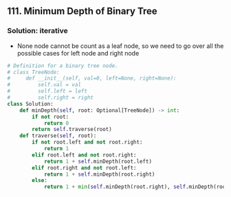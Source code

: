 ## 111. Minimum Depth of Binary Tree

### Solution: iterative
- None node cannot be count as a leaf node, so we need to go over all the possible cases for left node and right node
```Python
# Definition for a binary tree node.
# class TreeNode:
#     def __init__(self, val=0, left=None, right=None):
#         self.val = val
#         self.left = left
#         self.right = right
class Solution:
    def minDepth(self, root: Optional[TreeNode]) -> int:
        if not root:
            return 0
        return self.traverse(root)
    def traverse(self, root):
        if not root.left and not root.right:
            return 1
        elif root.left and not root.right:
            return 1 + self.minDepth(root.left)
        elif root.right and not root.left:
            return 1 + self.minDepth(root.right)
        else:
            return 1 + min(self.minDepth(root.right), self.minDepth(root.left))
```